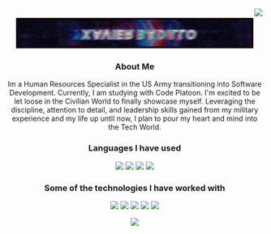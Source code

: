 <div align="right">
  <img src="https://visitor-badge.laobi.icu/badge?page_id=lowtiist.README" />
</div>
<div align="center">
  <img  src="https://github.com/lowtiist/lowtiist/blob/main/standard.gif" />
</div>
<div align="center" >
  <h3>About Me</h3>
  <p align="center">Im a Human Resources Specialist in the US Army transitioning into Software Development. Currently, I am studying with Code Platoon. I'm excited to be let loose in the Civilian World to finally showcase myself. Leveraging the discipline, attention to detail, and leadership skills gained from my military experience and my life up until now, I plan to pour my heart and mind into the Tech World.
  </p>
  </div>
<div align="center">
  <h3>Languages I have used</h3>
</div>
<p align="center" width="100%">
  <img src="https://img.shields.io/badge/-HTML5-000000?style=flat&logo=HTML5" />
  <img src="https://img.shields.io/badge/-JavaScript-000000?style=flat&logo=javascript" />
  <img src="https://img.shields.io/badge/-Python-000000?style=flat&logo=python" />
  <img src="https://img.shields.io/badge/-CSS3-000000?style=flat&logo=css3" />
</p>
<div align="center">
  <h3>Some of the technologies I have worked with</h3>
</div>

<p align="center" width="100%">
<img src="https://img.shields.io/badge/-Git-000000?style=flat&logo=git&logoColor=F05032" />
<img src="https://img.shields.io/badge/-GitHub-000000?style=flat&logo=github&logoColor=FFFFFF" />
<img src="https://img.shields.io/badge/-Figma-000000?style=flat&logo=figma&logoColor=white&logoColor=0052CC" />
<img src="https://img.shields.io/badge/-Node.js-000000?style=flat&logo=node.js&logoColor=339933" />
<img src="https://img.shields.io/badge/-React-000000?style=flat&logo=React&logoColor=61DAFB" />
</p>

<div align="center"> 
<img src="https://github-readme-stats.vercel.app/api?username=lowtiist&theme=dark&show_icons=true" />
</div>

